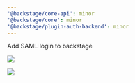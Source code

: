 ```yaml
---
'@backstage/core-api': minor
'@backstage/core': minor
'@backstage/plugin-auth-backend': minor
---
```


Add SAML login to backstage

![](https://user-images.githubusercontent.com/872486/92251660-bb9e3400-eeff-11ea-86fe-1f2a0262cd31.png)

![](https://user-images.githubusercontent.com/872486/93851658-1a76f200-fce3-11ea-990b-26ca1a327a15.png)
